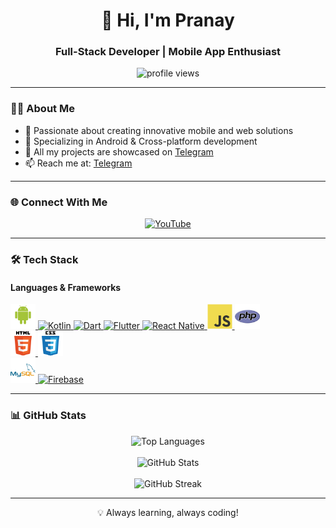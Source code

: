 <div align="center">
  <h1>👋 Hi, I'm Pranay</h1>
  <h3>Full-Stack Developer | Mobile App Enthusiast</h3>
  
  <img src="https://komarev.com/ghpvc/?username=nextgen-coders-telugu&label=Profile%20Views&color=0e75b6&style=flat" alt="profile views" />
</div>

---

### 👨‍💻 About Me

- 🌟 Passionate about creating innovative mobile and web solutions
- 📱 Specializing in Android & Cross-platform development
- 🤝 All my projects are showcased on [Telegram](https://t.me/nextgencodertelugu)
- 📫 Reach me at: [Telegram](https://t.me/nextgencodertelugu)

---

### 🌐 Connect With Me

<div align="center">
  <a href="https://youtube.com/@nextgencartoons16?si=-0Qocm3Em6L4GOnt" target="_blank">
    <img src="https://raw.githubusercontent.com/rahuldkjain/github-profile-readme-generator/master/src/images/icons/Social/youtube.svg" alt="YouTube" height="30" width="40" />
  </a>
</div>

---

### 🛠️ Tech Stack

#### Languages & Frameworks
<div align="left">
  <a href="https://developer.android.com" target="_blank">
    <img src="https://raw.githubusercontent.com/devicons/devicon/master/icons/android/android-original-wordmark.svg" alt="Android" width="40" height="40"/>
  </a>
  <a href="https://kotlinlang.org" target="_blank">
    <img src="https://www.vectorlogo.zone/logos/kotlinlang/kotlinlang-icon.svg" alt="Kotlin" width="40" height="40"/>
  </a>
  <a href="https://dart.dev" target="_blank">
    <img src="https://www.vectorlogo.zone/logos/dartlang/dartlang-icon.svg" alt="Dart" width="40" height="40"/>
  </a>
  <a href="https://flutter.dev" target="_blank">
    <img src="https://www.vectorlogo.zone/logos/flutterio/flutterio-icon.svg" alt="Flutter" width="40" height="40"/>
  </a>
  <a href="https://reactnative.dev/" target="_blank">
    <img src="https://reactnative.dev/img/header_logo.svg" alt="React Native" width="40" height="40"/>
  </a>
  <a href="https://developer.mozilla.org/en-US/docs/Web/JavaScript" target="_blank">
    <img src="https://raw.githubusercontent.com/devicons/devicon/master/icons/javascript/javascript-original.svg" alt="JavaScript" width="40" height="40"/>
  </a>
  <a href="https://www.php.net" target="_blank">
    <img src="https://raw.githubusercontent.com/devicons/devicon/master/icons/php/php-original.svg" alt="PHP" width="40" height="40"/>
  </a>
</div>
<div align="left">
  <a href="https://www.w3.org/html/" target="_blank">
    <img src="https://raw.githubusercontent.com/devicons/devicon/master/icons/html5/html5-original-wordmark.svg" alt="HTML5" width="40" height="40"/>
  </a>
  <a href="https://www.w3schools.com/css/" target="_blank">
    <img src="https://raw.githubusercontent.com/devicons/devicon/master/icons/css3/css3-original-wordmark.svg" alt="CSS3" width="40" height="40"/>
  </a>
</div>
<div align="left">
  <a href="https://www.mysql.com/" target="_blank">
    <img src="https://raw.githubusercontent.com/devicons/devicon/master/icons/mysql/mysql-original-wordmark.svg" alt="MySQL" width="40" height="40"/>
  </a>
  <a href="https://firebase.google.com/" target="_blank">
    <img src="https://www.vectorlogo.zone/logos/firebase/firebase-icon.svg" alt="Firebase" width="40" height="40"/>
  </a>
</div>

---

### 📊 GitHub Stats

<div align="center">
  <img src="https://github-readme-stats.vercel.app/api/top-langs?username=nextgen-coders-telugu&show_icons=true&locale=en&layout=compact&theme=transparent" alt="Top Languages" />
  <br/><br/>
  <img src="https://github-readme-stats.vercel.app/api?username=nextgen-coders-telugu&show_icons=true&locale=en&theme=transparent" alt="GitHub Stats" />
  <br/><br/>
  <img src="https://github-readme-streak-stats.herokuapp.com/?user=nextgen-coders-telugu&theme=transparent" alt="GitHub Streak" />
</div>

---

<div align="center">
  <p>💡 Always learning, always coding!</p>
</div>
